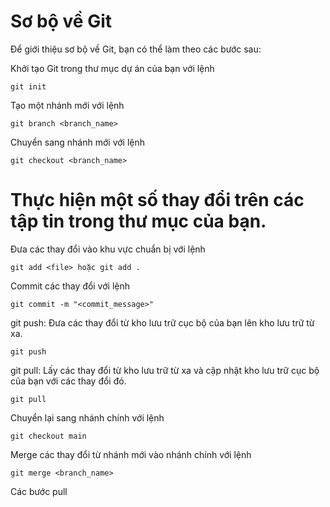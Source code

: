 # Sơ bộ về Git
Để giới thiệu sơ bộ về Git, bạn có thể làm theo các bước sau:

Khởi tạo Git trong thư mục dự án của bạn với lệnh 

```
git init
```
Tạo một nhánh mới với lệnh 

```
git branch <branch_name>
```

Chuyển sang nhánh mới với lệnh 

```
git checkout <branch_name>
```

# Thực hiện một số thay đổi trên các tập tin trong thư mục của bạn.


Đưa các thay đổi vào khu vực chuẩn bị với lệnh 

```
git add <file> hoặc git add .
```

Commit các thay đổi với lệnh 

```
git commit -m "<commit_message>"
```
git push: Đưa các thay đổi từ kho lưu trữ cục bộ của bạn lên kho lưu trữ từ xa.

```
git push
```
git pull: Lấy các thay đổi từ kho lưu trữ từ xa và cập nhật kho lưu trữ cục bộ của bạn với các thay đổi đó.

```
git pull
```
Chuyển lại sang nhánh chính với lệnh 

```
git checkout main
```

Merge các thay đổi từ nhánh mới vào nhánh chính với lệnh 

```
git merge <branch_name>
```
Các bước pull 
